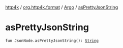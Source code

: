[http4k](../../index.md) / [org.http4k.format](../index.md) / [Argo](index.md) / [asPrettyJsonString](./as-pretty-json-string.md)

# asPrettyJsonString

`fun JsonNode.asPrettyJsonString(): `[`String`](https://kotlinlang.org/api/latest/jvm/stdlib/kotlin/-string/index.html)
